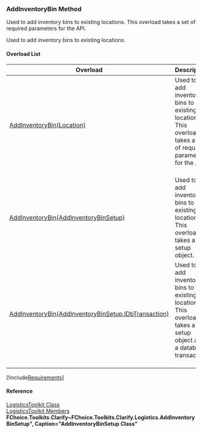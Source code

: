 ﻿### AddInventoryBin Method

Used to add inventory bins to existing locations. This overload takes a set of required parameters for the API.

Used to add inventory bins to existing locations.

#### Overload List

| Overload | Description |
| --- | --- |
| [AddInventoryBin(Location)](FChoice.Toolkits.Clarify~FChoice.Toolkits.Clarify.Logistics.LogisticsToolkit~AddInventoryBin(Location).md) | Used to add inventory bins to existing locations. This overload takes a set of required parameters for the API.   |
| [AddInventoryBin(AddInventoryBinSetup)](FChoice.Toolkits.Clarify~FChoice.Toolkits.Clarify.Logistics.LogisticsToolkit~AddInventoryBin(AddInventoryBinSetup).md) | Used to add inventory bins to existing locations. This overload takes a setup object.   |
| [AddInventoryBin(AddInventoryBinSetup,IDbTransaction)](FChoice.Toolkits.Clarify~FChoice.Toolkits.Clarify.Logistics.LogisticsToolkit~AddInventoryBin(AddInventoryBinSetup,IDbTransaction).md) | Used to add inventory bins to existing locations. This overload takes a setup object and a database transaction.   |

[!include[Requirements](../partials/requirements.md)]



#### Reference

[LogisticsToolkit Class](FChoice.Toolkits.Clarify~FChoice.Toolkits.Clarify.Logistics.LogisticsToolkit.md)  
[LogisticsToolkit Members](FChoice.Toolkits.Clarify~FChoice.Toolkits.Clarify.Logistics.LogisticsToolkit_members.md)  
**FChoice.Toolkits.Clarify~FChoice.Toolkits.Clarify.Logistics.AddInventoryBinSetup", Caption="AddInventoryBinSetup Class"**